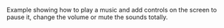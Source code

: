 Example showing how to play a music and add controls on the screen to pause it, change the volume or mute the sounds totally.

